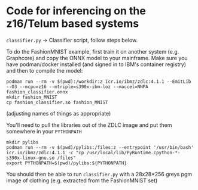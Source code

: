 # Code for inferencing on the z16/Telum based systems

`classifier.py` -> Classifier script, follow steps below.

To do the FashionMNIST example, first train it on another system (e.g. Graphcore) and copy the ONNX model to your mainframe. Make sure you have podman/docker installed (and signed in to IBM's container registry) and then to compile the model:

```
podman run --rm -v $(pwd):/workdir:z icr.io/ibmz/zdlc:4.1.1 --EmitLib --O3 --mcpu=z16 --mtriple=s390x-ibm-loz --maccel=NNPA fashion_classifier.onnx
mkdir fashion_MNIST
cp fashion_classifier.so fashion_MNIST
```

(adjusting names of things as appropriate)

You'll need to pull the libraries out of the ZDLC image and put them somewhere in your `PYTHONPATH`

```
mkdir pylibs
podman run --rm -v $(pwd)/pylibs:/files:z --entrypoint '/usr/bin/bash' icr.io/ibmz/zdlc:4.1.1 -c "cp /usr/local/lib/PyRuntime.cpython-*-s390x-linux-gnu.so /files"
export PYTHONPATH=$(pwd)/pylibs:${PYTHONPATH}
```

You should then be able to run `classifier.py` with a 28x28*256 greys pgm image of clothing (e.g. extracted from the FashionMNIST set)
